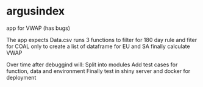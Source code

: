# argusindex
app for VWAP (has bugs)

The app expects  Data.csv
runs 3 functions 
  to filter for 180 day rule and fiter for COAL only
  to create a list of dataframe for EU and SA
  finally calculate VWAP

Over time after debuggind will:
Split into modules
Add test cases for function, data and environment
Finally test in shiny server and docker for deployment

 
